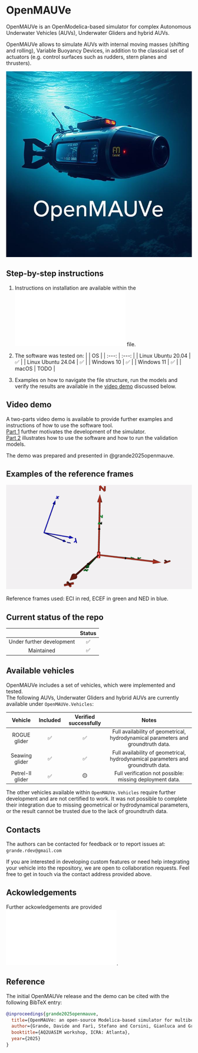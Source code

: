 # OpenMAUVe

OpenMAUVe is an OpenModelica-based simulator for complex Autonomous Underwater Vehicles (AUVs), Underwater Gliders and hybrid AUVs.  
  
OpenMAUVe allows to simulate AUVs with internal moving masses (shifting and rolling), Variable Buoyancy Devices, in addition to the classical set of actuators (e.g. control surfaces such as rudders, stern planes and thrusters).


<img src="https://github.com/grande-dev/OpenMAUVe/blob/master/images/logo_OpenMAUVe.png"> 


## Step-by-step instructions 
1. Instructions on installation are available within the ![INSTALLATION](./documentation/INSTALLATION.md) file.    
  
2. The software was tested on: 
|  | OS |
| :---:   | :---: |
| Linux Ubuntu 20.04 |  :white_check_mark:  |
| Linux Ubuntu 24.04 |  :white_check_mark:  |
| Windows 10 |  :white_check_mark:  |
| Windows 11 |  :white_check_mark:  |
| macOS |  TODO  |
  
3. Examples on how to navigate the file structure, run the models and verify the results are available in the [video demo](#video-demo-section) discussed below.   
    

<a id="video-demo-section"></a>
## Video demo
A two-parts video demo is available to provide further examples and instructions of how to use the software tool.     
[Part 1](https://youtu.be/KwfKjwBRIlU) further motivates the development of the simulator.  
[Part 2](https://youtu.be/s6pP4D50OoE) illustrates how to use the software and how to run the validation models.  
  
The demo was prepared and presented in @grande2025openmauve.  
  
  
## Examples of the reference frames  
<img src="https://github.com/grande-dev/OpenMAUVe/blob/master/images/frames_rotating.gif"> 

Reference frames used: ECI in red, ECEF in green and NED in blue.
  
  
  
## Current status of the repo  
   
|  | Status  |
| :---:   | :---: |
| Under further development |  :white_check_mark:  |
| Maintained |  :white_check_mark:  |



## Available vehicles 

OpenMAUVe includes a set of vehicles, which were implemented and tested.   
The following AUVs, Underwater Gliders and hybrid AUVs are currently available under `OpenMAUVe.Vehicles`:   


| Vehicle | Included  | Verified successfully | Notes |
| :---:   | :---: | :---: | :---: |
| ROGUE glider |  :white_check_mark:  | :white_check_mark: | Full availability of geometrical, hydrodynamical parameters and groundtruth data. |
| Seawing glider |  :white_check_mark:  | :white_check_mark: | Full availability of geometrical, hydrodynamical parameters and groundtruth data. |
| Petrel-II glider |  :white_check_mark:  | :yellow_circle: | Full verification not possible: missing deployment data. |

The other vehicles available within `OpenMAUVe.Vehicles` require further development and are not certified to work. It was not possible to complete their integration due to missing geometrical or hydrodynamical parameters, or the result cannot be trusted due to the lack of groundtruth data.  





## Contacts
The authors can be contacted for feedback or to report issues at:  
`grande.rdev@gmail.com`
   
If you are interested in developing custom features or need help integrating your vehicle into the repository, we are open to collaboration requests. Feel free to get in touch via the contact address provided above.



## Ackowledgements
Further ackowledgements are provided ![here](./Acknowledgements.md).



## Reference  
The initial OpenMAUVe release and the demo can be cited with the following BibTeX entry:  
  
```bibtex
@inproceedings{grande2025openmauve,
  title={OpenMAUVe: an open-source Modelica-based simulator for multibody underwater vehicle dynamics},
  author={Grande, Davide and Farı̀, Stefano and Corsini, Gianluca and Grech La Rosa, Andrea and Smith, Tom and Pawling, Rachel and Thomas, Giles},
  booktitle={AQ2UASIM workshop, ICRA: Atlanta},
  year={2025}
}
``` 




